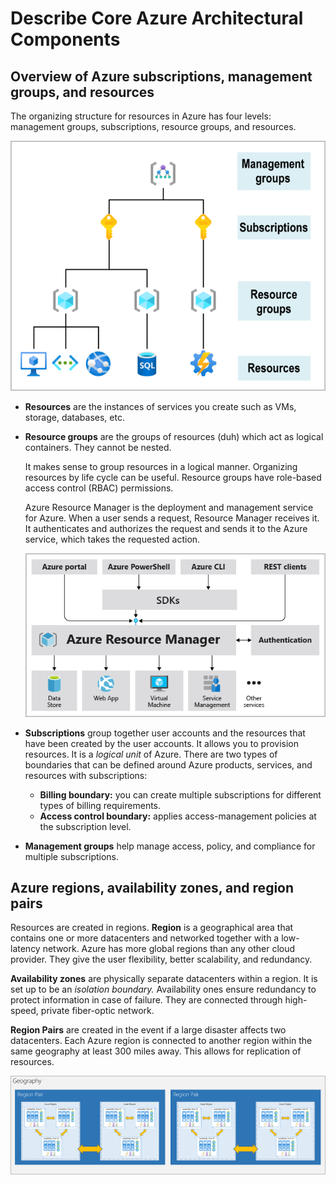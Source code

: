 # Describe Core Azure Architectural Components

## Overview of Azure subscriptions, management groups, and resources

The organizing structure for resources in Azure has four levels: management groups, subscriptions, resource groups, and resources.

![structure](pics/structure.png)

- **Resources** are the instances of services you create such as VMs, storage, databases, etc.
- **Resource groups** are the groups of resources (duh) which act as logical containers. They cannot be nested.

    It makes sense to group resources in a logical manner. Organizing resources by life cycle can be useful. Resource groups have role-based access control (RBAC) permissions. 

    Azure Resource Manager is the deployment and management service for Azure. When a user sends a request, Resource Manager receives it. It authenticates and authorizes the request and sends it to the Azure service, which takes the requested action. 

    ![resource_manager](pics/resource_manager.png)

- **Subscriptions** group together user accounts and the resources that have been created by the user accounts. It allows you to provision resources. It is a *logical unit* of Azure. There are two types of boundaries that can be defined around Azure products, services, and resources with subscriptions:
    - **Billing boundary:** you can create multiple subscriptions for different types of billing requirements.
    - **Access control boundary:** applies access-management policies at the subscription level.
- **Management groups** help manage access, policy, and compliance for multiple subscriptions.

## Azure regions, availability zones, and region pairs

Resources are created in regions. **Region** is a geographical area that contains one or more datacenters and networked together with a low-latency network. Azure has more global regions than any other cloud provider. They give the user flexibility, better scalability, and redundancy.

**Availability zones** are physically separate datacenters within a region. It is set up to be an *isolation boundary.* Availability ones ensure redundancy to protect information in case of failure. They are connected through high-speed, private fiber-optic network. 

**Region Pairs** are created in the event if a large disaster affects two datacenters. Each Azure region is connected to another region within the same geography at least 300 miles away. This allows for replication of resources. 

![region_pairs.png](pics/region_pairs.png)
